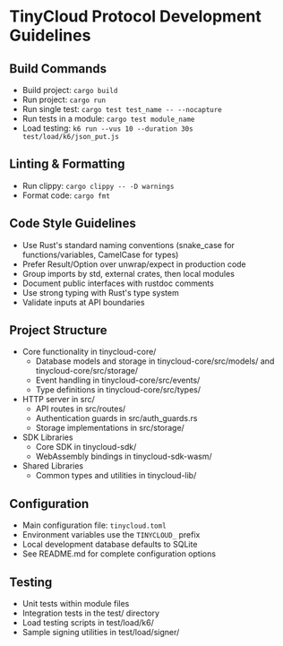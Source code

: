 # TinyCloud Protocol Development Guidelines

## Build Commands
- Build project: `cargo build`
- Run project: `cargo run`
- Run single test: `cargo test test_name -- --nocapture`
- Run tests in a module: `cargo test module_name`
- Load testing: `k6 run --vus 10 --duration 30s test/load/k6/json_put.js`

## Linting & Formatting
- Run clippy: `cargo clippy -- -D warnings`
- Format code: `cargo fmt`

## Code Style Guidelines
- Use Rust's standard naming conventions (snake_case for functions/variables, CamelCase for types)
- Prefer Result/Option over unwrap/expect in production code
- Group imports by std, external crates, then local modules
- Document public interfaces with rustdoc comments
- Use strong typing with Rust's type system
- Validate inputs at API boundaries

## Project Structure
- Core functionality in tinycloud-core/
  - Database models and storage in tinycloud-core/src/models/ and tinycloud-core/src/storage/
  - Event handling in tinycloud-core/src/events/
  - Type definitions in tinycloud-core/src/types/
- HTTP server in src/
  - API routes in src/routes/
  - Authentication guards in src/auth_guards.rs
  - Storage implementations in src/storage/
- SDK Libraries
  - Core SDK in tinycloud-sdk/
  - WebAssembly bindings in tinycloud-sdk-wasm/
- Shared Libraries
  - Common types and utilities in tinycloud-lib/

## Configuration
- Main configuration file: `tinycloud.toml`
- Environment variables use the `TINYCLOUD_` prefix
- Local development database defaults to SQLite
- See README.md for complete configuration options

## Testing
- Unit tests within module files
- Integration tests in the test/ directory
- Load testing scripts in test/load/k6/
- Sample signing utilities in test/load/signer/